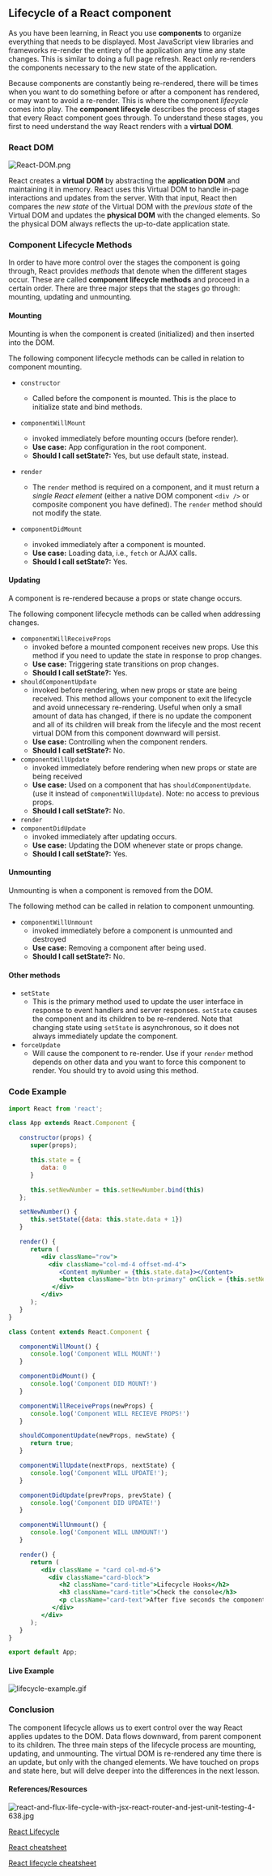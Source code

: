 ## Lifecycle of a React component

As you have been learning, in React you use **components** to organize everything that needs to be displayed. Most JavaScript view libraries and frameworks re-render the entirety of the application any time any state changes. This is similar to doing a full page refresh. React only re-renders the components necessary to the new state of the application.

Because components are constantly being re-rendered, there will be times when you want to do something before or after a component has rendered, or may want to avoid a re-render. This is where the component *lifecycle* comes into play. The **component lifecycle** describes the process of stages that every React component goes through. To understand these stages, you first to need understand the way React renders with a **virtual DOM**.

### React DOM

![React-DOM.png](https://tiy-learn-content.s3.amazonaws.com/c5bddec8-React-DOM.png)

React creates a **virtual DOM** by abstracting the **application DOM** and maintaining it in memory. React uses this Virtual DOM to handle in-page interactions and updates from the server. With that input, React then compares the *new state* of the Virtual DOM with the *previous state* of the Virtual DOM and updates the **physical DOM** with the changed elements. So the physical DOM always reflects the up-to-date application state.

### Component Lifecycle Methods

In order to have more control over the stages the component is going through, React provides *methods* that denote when the different stages occur. These are called **component lifecycle methods** and proceed in a certain order. There are three major steps that the stages go through: mounting, updating and unmounting.

#### Mounting

Mounting is when the component is created (initialized) and then inserted into the DOM.

The following component lifecycle methods can be called in relation to component mounting.

- `constructor`
  - Called before the component is mounted. This is the place to initialize state and bind methods.
- `componentWillMount`
  - invoked immediately before mounting occurs (before render).  
  - **Use case:** App configuration in the root component.
  - **Should I call setState?:** Yes, but use default state, instead.

- `render`
  - The `render` method is required on a component, and it must return a *single React element* (either a native DOM component `<div />` or composite component you have defined). The `render` method should not modify the state.
- `componentDidMount`
  - invoked immediately after a component is mounted.
  - **Use case:** Loading data, i.e., `fetch` or AJAX calls.
  - **Should I call setState?:** Yes.


#### Updating

A component is re-rendered because a props or state change occurs.

The following component lifecycle methods can be called when addressing changes.

- `componentWillReceiveProps`
  - invoked before a mounted component receives new props. Use this method if you need to update the state in response to prop changes.
  - **Use case:** Triggering state transitions on prop changes.
  - **Should I call setState?:** Yes.
- `shouldComponentUpdate`
  - invoked before rendering, when new props or state are being received. This method allows your component to exit the lifecycle and avoid unnecessary re-rendering. Useful when only a small amount of data has changed, if there is no update the component and all of its children will break from the lifecyle and the most recent virtual DOM from this component downward will persist.
  - **Use case:** Controlling when the component renders.
  - **Should I call setState?:** No.
- `componentWillUpdate`
  - invoked immediately before rendering when new props or state are being received
  - **Use case:** Used on a component that has `shouldComponentUpdate`. (use it instead of `componentWillUpdate`). Note: no access to previous props.
  - **Should I call setState?:** No.
- `render`
- `componentDidUpdate`
  - invoked immediately after updating occurs.
  - **Use case:** Updating the DOM whenever state or props change.
  - **Should I call setState?:** Yes.

#### Unmounting

Unmounting is when a component is removed from the DOM.

The following method can be called in relation to component unmounting.

- `componentWillUnmount`
  - invoked immediately before a component is unmounted and destroyed
  - **Use case:** Removing a component after being used.
  - **Should I call setState?:** No.


#### Other methods

- `setState`
  - This is the primary method used to update the user interface in response to event handlers and server responses. `setState` causes the component and its children to be re-rendered. Note that changing state using `setState` is asynchronous, so it does not always immediately update the component.
- `forceUpdate`
  - Will cause the component to re-render. Use if your `render` method depends on other data and you want to force this component to render. You should try to avoid using this method.

### Code Example


```jsx
import React from 'react';

class App extends React.Component {

   constructor(props) {
      super(props);

      this.state = {
         data: 0
      }

      this.setNewNumber = this.setNewNumber.bind(this)
   };

   setNewNumber() {
      this.setState({data: this.state.data + 1})
   }

   render() {
      return (
         <div className="row">
           <div className="col-md-4 offset-md-4">
              <Content myNumber = {this.state.data}></Content>
              <button className="btn btn-primary" onClick = {this.setNewNumber}>Click It! {this.state.data}</button>
            </div>
         </div>
      );
   }
}

class Content extends React.Component {

   componentWillMount() {
      console.log('Component WILL MOUNT!')
   }

   componentDidMount() {
      console.log('Component DID MOUNT!')
   }

   componentWillReceiveProps(newProps) {
      console.log('Component WILL RECIEVE PROPS!')
   }

   shouldComponentUpdate(newProps, newState) {
      return true;
   }

   componentWillUpdate(nextProps, nextState) {
      console.log('Component WILL UPDATE!');
   }

   componentDidUpdate(prevProps, prevState) {
      console.log('Component DID UPDATE!')
   }

   componentWillUnmount() {
      console.log('Component WILL UNMOUNT!')
   }

   render() {
      return (
         <div className = "card col-md-6">
           <div className="card-block">
              <h2 className="card-title">Lifecycle Hooks</h2>
              <h3 className="card-title">Check the console</h3>
              <p className="card-text">After five seconds the component will unmount</p>
            </div>
         </div>
      );
   }
}

export default App;
```


#### Live Example

![lifecycle-example.gif](https://tiy-learn-content.s3.amazonaws.com/de36df0f-lifecycle-example.gif)




### Conclusion

The component lifecycle allows us to exert control over the way React applies updates to the DOM. Data flows downward, from parent component to its children. The three main steps of the lifecycle process are mounting, updating, and unmounting. The virtual DOM is re-rendered any time there is an update, but only with the changed elements. We have touched on props and state here, but will delve deeper into the differences in the next lesson.

#### References/Resources

![react-and-flux-life-cycle-with-jsx-react-router-and-jest-unit-testing-4-638.jpg](https://tiy-learn-content.s3.amazonaws.com/d63df371-react-and-flux-life-cycle-with-jsx-react-router-and-jest-unit-testing-4-638.jpg)

[React Lifecycle](https://facebook.github.io/react/docs/react-component.html)

[React cheatsheet](https://reactcheatsheet.com/)

[React lifecycle cheatsheet](https://gist.github.com/monicao/243958d7498ed9fabe78)
